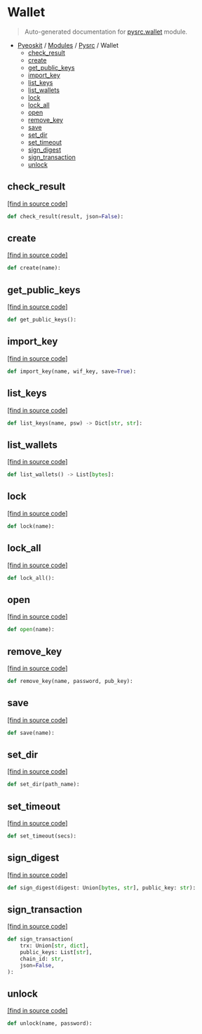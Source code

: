 # Wallet

> Auto-generated documentation for [pysrc.wallet](https://github.com/learnforpractice/pyeoskit/blob/master/pysrc/wallet.py) module.

- [Pyeoskit](../README.md#pyeoskit-index) / [Modules](../MODULES.md#pyeoskit-modules) / [Pysrc](index.md#pysrc) / Wallet
    - [check_result](#check_result)
    - [create](#create)
    - [get_public_keys](#get_public_keys)
    - [import_key](#import_key)
    - [list_keys](#list_keys)
    - [list_wallets](#list_wallets)
    - [lock](#lock)
    - [lock_all](#lock_all)
    - [open](#open)
    - [remove_key](#remove_key)
    - [save](#save)
    - [set_dir](#set_dir)
    - [set_timeout](#set_timeout)
    - [sign_digest](#sign_digest)
    - [sign_transaction](#sign_transaction)
    - [unlock](#unlock)

## check_result

[[find in source code]](https://github.com/learnforpractice/pyeoskit/blob/master/pysrc/wallet.py#L9)

```python
def check_result(result, json=False):
```

## create

[[find in source code]](https://github.com/learnforpractice/pyeoskit/blob/master/pysrc/wallet.py#L15)

```python
def create(name):
```

## get_public_keys

[[find in source code]](https://github.com/learnforpractice/pyeoskit/blob/master/pysrc/wallet.py#L36)

```python
def get_public_keys():
```

## import_key

[[find in source code]](https://github.com/learnforpractice/pyeoskit/blob/master/pysrc/wallet.py#L50)

```python
def import_key(name, wif_key, save=True):
```

## list_keys

[[find in source code]](https://github.com/learnforpractice/pyeoskit/blob/master/pysrc/wallet.py#L33)

```python
def list_keys(name, psw) -> Dict[str, str]:
```

## list_wallets

[[find in source code]](https://github.com/learnforpractice/pyeoskit/blob/master/pysrc/wallet.py#L30)

```python
def list_wallets() -> List[bytes]:
```

## lock

[[find in source code]](https://github.com/learnforpractice/pyeoskit/blob/master/pysrc/wallet.py#L44)

```python
def lock(name):
```

## lock_all

[[find in source code]](https://github.com/learnforpractice/pyeoskit/blob/master/pysrc/wallet.py#L41)

```python
def lock_all():
```

## open

[[find in source code]](https://github.com/learnforpractice/pyeoskit/blob/master/pysrc/wallet.py#L21)

```python
def open(name):
```

## remove_key

[[find in source code]](https://github.com/learnforpractice/pyeoskit/blob/master/pysrc/wallet.py#L53)

```python
def remove_key(name, password, pub_key):
```

## save

[[find in source code]](https://github.com/learnforpractice/pyeoskit/blob/master/pysrc/wallet.py#L18)

```python
def save(name):
```

## set_dir

[[find in source code]](https://github.com/learnforpractice/pyeoskit/blob/master/pysrc/wallet.py#L24)

```python
def set_dir(path_name):
```

## set_timeout

[[find in source code]](https://github.com/learnforpractice/pyeoskit/blob/master/pysrc/wallet.py#L27)

```python
def set_timeout(secs):
```

## sign_digest

[[find in source code]](https://github.com/learnforpractice/pyeoskit/blob/master/pysrc/wallet.py#L64)

```python
def sign_digest(digest: Union[bytes, str], public_key: str):
```

## sign_transaction

[[find in source code]](https://github.com/learnforpractice/pyeoskit/blob/master/pysrc/wallet.py#L56)

```python
def sign_transaction(
    trx: Union[str, dict],
    public_keys: List[str],
    chain_id: str,
    json=False,
):
```

## unlock

[[find in source code]](https://github.com/learnforpractice/pyeoskit/blob/master/pysrc/wallet.py#L47)

```python
def unlock(name, password):
```
